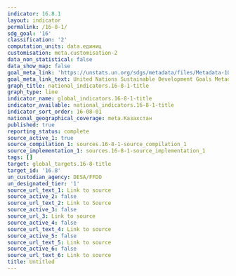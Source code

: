 ```yaml
---
indicator: 16.8.1
layout: indicator
permalink: /16-8-1/
sdg_goal: '16'
classification: '2'
computation_units: data.единиц
customisation: meta.customisation-2
data_non_statistical: false
data_show_map: false
goal_meta_link: 'https://unstats.un.org/sdgs/metadata/files/Metadata-10-06-01.pdf'
goal_meta_link_text: United Nations Sustainable Development Goals Metadata (pdf 1361kB)
graph_title: national_indicators.16-8-1-title
graph_type: line
indicator_name: global_indicators.16-8-1-title
indicator_available: national_indicators.16-8-1-title
indicator_sort_order: 16-08-01
national_geographical_coverage: meta.Казахстан
published: true
reporting_status: complete
source_active_1: true
source_compilation_1: sources.16-8-1-source_compilation_1
source_implementation_1: sources.16-8-1-source_implementation_1
tags: []
target: global_targets.16-8-title
target_id: '16.8'
un_custodian_agency: DESA/FFDO
un_designated_tier: '1'
source_url_text_1: Link to source
source_active_2: false
source_url_text_2: Link to Source
source_active_3: false
source_url_3: Link to source
source_active_4: false
source_url_text_4: Link to source
source_active_5: false
source_url_text_5: Link to source
source_active_6: false
source_url_text_6: Link to source
title: Untitled
---
```

